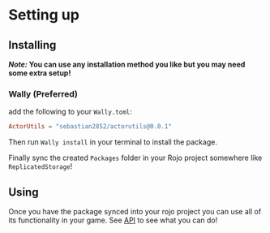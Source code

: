 # Setting up

## Installing

***Note:* You can use any installation method you like but you may need some extra setup!**

### Wally (Preferred)

add the following to your `Wally.toml`:
```toml
ActorUtils = "sebastian2852/actorutils@0.0.1"
```

Then run `Wally install` in your terminal to install the package.

Finally sync the created `Packages` folder in your Rojo project somewhere like `ReplicatedStorage`!


## Using

Once you have the package synced into your rojo project you can use all of its functionality in your game. See [API](../Api/ActorUtils) to see what you can do!